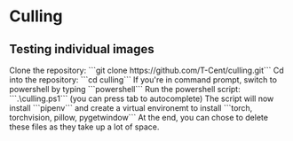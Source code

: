 <h1>Culling</h1>

<h2>Testing individual images</h2>
Clone the repository: ```git clone https://github.com/T-Cent/culling.git```
Cd into the repository: ```cd culling```
If you're in command prompt, switch to powershell by typing ```powershell```
Run the powershell script: ```.\culling.ps1``` (you can press tab to autocomplete)
The script will now install ```pipenv``` and create a virtual environemt to install ```torch, torchvision, pillow, pygetwindow```
At the end, you can chose to delete these files as they take up a lot of space.
